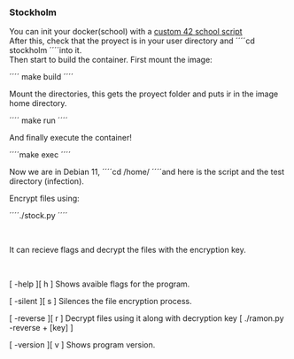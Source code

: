 ### Stockholm

You can init your docker(school) with a [custom 42 school script](https://github.com/alexandregv/42toolbox/blob/master/init_docker.sh)
<br>
After this, check that the proyect is in your user directory and ´´´´cd stockholm ´´´´into it.
<br>
Then start to build the container. First mount the image:

´´´´ make build ´´´´

Mount the directories, this gets the proyect folder and puts ir in the image home directory.

´´´´ make run ´´´´

And finally execute the container!

´´´´make exec ´´´´

Now we are in Debian 11, ´´´´cd /home/ ´´´´and here is the script and the test directory (infection).

Encrypt files using:

´´´´./stock.py ´´´´

<br>

It can recieve flags and decrypt the files with the encryption key.

<br>

[ -help ][ h ] Shows avaible flags for the program.

[ -silent ][ s ] Silences the file encryption process.

[ -reverse ][ r ] Decrypt files using it along with decryption key [ ./ramon.py -reverse + [key] ]

[ -version ][ v ] Shows program version.


<br>
